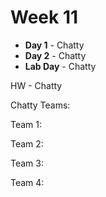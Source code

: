 # Week 11

* **Day 1** - Chatty
* **Day 2** - Chatty
* **Lab Day** - Chatty

HW - Chatty


Chatty Teams:

Team 1: 


Team 2:


Team 3:


Team 4: